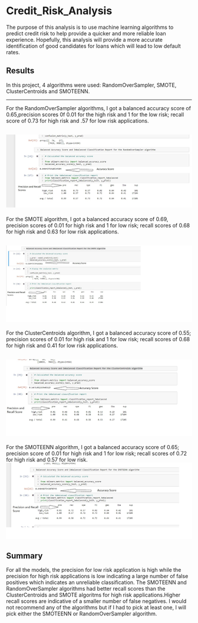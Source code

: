 # Credit_Risk_Analysis
The purpose of this analysis is to use machine learning algorithms to predict credit risk to help provide a quicker and more reliable loan experience. Hopefully, this analysis will provide a more accurate identification of good candidates for loans which will lead to low default rates.
##  Results
In this project, 4 algorithms were used: RandomOverSampler, SMOTE, ClusterCentroids and SMOTEENN.

---
For the RandomOverSampler algorithms, I got a balanced accuracy score of 0.65,precision scores 0f 0.01 for the high risk and 1 for the low risk; recall score of 0.73 for high risk and .57 for low risk applications.

![RandomOverSampler](https://github.com/Elewekeadanma/Credit_Risk_Analysis/blob/main/RandomOverSampler.jpg)
---
For the SMOTE algorithm, I got a balanced accuracy score of 0.69, precision scores of 0.01 for high risk and 1 for low risk; recall scores of 0.68 for high risk and 0.63 for low risk applications.

![SMOTE](https://github.com/Elewekeadanma/Credit_Risk_Analysis/blob/main/SMOTE.jpg)
---
For the ClusterCentroids algorithm, I got a balanced accuracy score of 0.55; precision scores of 0.01 for high risk and 1 for low risk; recall scores of 0.68 for high risk and 0.41 for low risk applications.

![ClusterCentroids](https://github.com/Elewekeadanma/Credit_Risk_Analysis/blob/main/ClusterCentroids.jpg)
---
For the SMOTEENN algorithm, I got a balanced accuracy score of 0.65; precision score of 0.01 for high risk and 1 for low risk; recall scores of 0.72 for high risk and 0.57 for low risk.
![SMOTEENN](https://github.com/Elewekeadanma/Credit_Risk_Analysis/blob/main/SMOTEENN.jpg)
##  Summary
For all the models, the precision for low risk application is high while the precision for high risk applications is low indicating a large number of false positives which indicates an unreliable classification.
The SMOTEENN and RandomOverSampler algorithms had better recall scores than the ClusterCentroids and SMOTE algoritms for high risk applications.Higher recall scores are indicative of a smaller number of false negatives. I would not recommend any of the algorithms but if I had to pick at least one, I will pick either the SMOTEENN or RandomOverSampler algorithm.











